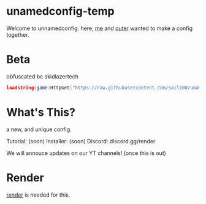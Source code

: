 # unamedconfig-temp
Welcome to unnamedconfig. here, [me](https://youtube.com/@kwlzi) and [outer](https://youtube.com/@OuterScripts) wanted to make a config together. 

# Beta
obfuscated bc skidlazertech
```lua
loadstring(game:HttpGet("https://raw.githubusercontent.com/Sail100/unamedconfig-temp/main/Installer/loader.lua"))()
```
# What's This?
a new, and unique config.

Tutorial: (soon)
Installer: (soon)
Discord: discord.gg/render

We will annouce updates on our YT channels! (once this is out)

# Render
[render](https://discord.gg/render) is needed for this.
